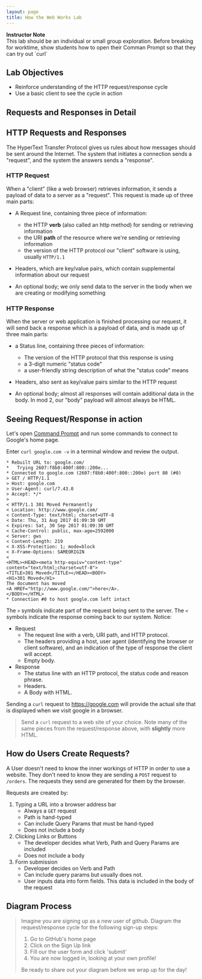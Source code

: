 ```yaml
---
layout: page
title: How the Web Works Lab
---
```


<aside class="instructor-notes">
    <p><strong>Instructor Note</strong><br>This lab should be an individual or small group exploration.  Before breaking for worktime, show students how to open their Comman Prompt so that they can try out `curl`</p>
</aside>

## Lab Objectives
* Reinforce understanding of the HTTP request/response cycle
* Use a basic client to see the cycle in action

## Requests and Responses in Detail
## HTTP Requests and Responses

The HyperText Transfer Protocol gives us rules about how messages should be sent around the Internet. The system that initiates a connection sends a "request", and the system the answers sends a "response".

### HTTP Request

When a "client" (like a web browser) retrieves information, it sends a payload of data to a server as a "request". This request is made up of three main parts:

- A Request line, containing three piece of information:
  - the HTTP **verb** (also called an http method) for sending or retrieving information
  - the URI **path** of the resource where we're sending or retrieving information
  - the version of the HTTP protocol our "client" software is using, usually `HTTP/1.1`

- Headers, which are key/value pairs, which contain supplemental information about our request

- An optional body; we only send data to the server in the body when we are creating or modifying something

### HTTP Response

When the server or web application is finished processing our request, it will send back a response which is a payload of data, and is made up of three main parts:

- a Status line, containing three pieces of information:
  - The version of the HTTP protocol that this response is using
  - a 3-digit numeric "status code"
  - a user-friendly string description of what the "status code" means

- Headers, also sent as key/value pairs similar to the HTTP request

- An optional body; almost all responses will contain additional data in the body. In mod 2, our "body" payload will almost always be HTML.

## Seeing Request/Response in action
Let's open [Command Prompt](https://www.makeuseof.com/tag/a-beginners-guide-to-the-windows-command-line/) and run some commands to connect to Google's home page.

Enter `curl google.com -v` in a terminal window and review the output.

```
* Rebuilt URL to: google.com/
*   Trying 2607:f8b0:400f:800::200e...
* Connected to google.com (2607:f8b0:400f:800::200e) port 80 (#0)
> GET / HTTP/1.1
> Host: google.com
> User-Agent: curl/7.43.0
> Accept: */*
>
< HTTP/1.1 301 Moved Permanently
< Location: http://www.google.com/
< Content-Type: text/html; charset=UTF-8
< Date: Thu, 31 Aug 2017 01:09:30 GMT
< Expires: Sat, 30 Sep 2017 01:09:30 GMT
< Cache-Control: public, max-age=2592000
< Server: gws
< Content-Length: 219
< X-XSS-Protection: 1; mode=block
< X-Frame-Options: SAMEORIGIN
<
<HTML><HEAD><meta http-equiv="content-type" content="text/html;charset=utf-8">
<TITLE>301 Moved</TITLE></HEAD><BODY>
<H1>301 Moved</H1>
The document has moved
<A HREF="http://www.google.com/">here</A>.
</BODY></HTML>
* Connection #0 to host google.com left intact
```

The `>` symbols indicate part of the request being sent to the server. The `<` symbols indicate the response coming back to our system. Notice:

* Request
    * The request line with a verb, URI path, and HTTP protocol.
    * The headers providing a host, user agent (identifying the browser or client software), and an indication of the type of response the client will accept.
    * Empty body.
* Response
    * The status line with an HTTP protocol, the status code and reason phrase.
    * Headers.
    * A Body with HTML.

Sending a `curl` request to https://google.com will provide the actual site that is displayed when we visit google in a browser.

> Send a `curl` request to a web site of your choice. Note many of the same pieces from the request/response above, with **slightly** more HTML. 

## How do Users Create Requests?
A User doesn't need to know the inner workings of HTTP in order to use a website. They don't need to know they are sending a `POST` request to `/orders`. The requests they send are generated for them by the browser.

Requests are created by:

1. Typing a URL into a browser address bar
    * Always a `GET` request
    * Path is hand-typed
    * Can include Query Params that must be hand-typed
    * Does not include a body
1. Clicking Links or Buttons
    * The developer decides what Verb, Path and Query Params are included
    * Does not include a body
1. Form submission
    * Developer decides on Verb and Path
    * Can include query params but usually does not.
    * User inputs data into form fields. This data is included in the body of the request

## Diagram Process

> Imagine you are signing up as a new user of github.  Diagram the request/response cycle for the following sign-up steps:
> 1. Go to GitHub's home page
> 2. Click on the Sign Up link
> 3. Fill our the user form and click 'submit'
> 4. You are now logged in, looking at your own profile!
> 
> Be ready to share out your diagram before we wrap up for the day!

